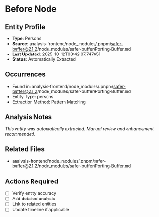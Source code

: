 # Before Node

## Entity Profile
- **Type**: Persons
- **Source**: analysis-frontend/node_modules/.pnpm/safer-buffer@2.1.2/node_modules/safer-buffer/Porting-Buffer.md
- **Last Updated**: 2025-10-12T03:42:07.747651
- **Status**: Automatically Extracted

## Occurrences
- Found in: analysis-frontend/node_modules/.pnpm/safer-buffer@2.1.2/node_modules/safer-buffer/Porting-Buffer.md
- Entity Type: persons
- Extraction Method: Pattern Matching

## Analysis Notes
*This entity was automatically extracted. Manual review and enhancement recommended.*

## Related Files
- analysis-frontend/node_modules/.pnpm/safer-buffer@2.1.2/node_modules/safer-buffer/Porting-Buffer.md

## Actions Required
- [ ] Verify entity accuracy
- [ ] Add detailed analysis
- [ ] Link to related entities
- [ ] Update timeline if applicable
